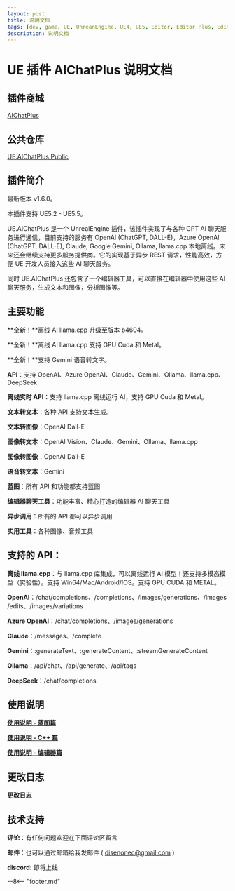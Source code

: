 ```yaml
---
layout: post
title: 说明文档
tags: [dev, game, UE, UnreanEngine, UE4, UE5, Editor, Editor Plus, Editor Plugin, AI Chat, Chatbot, Image Generation, OpenAI, Azure, Claude, Gemini, Ollama]
description: 说明文档
---
```

<meta property="og:title" content="UE 插件 AIChatPlus 说明文档" />

# UE 插件 AIChatPlus 说明文档

## 插件商城

[AIChatPlus](https://www.fab.com/zh-cn/listings/0e49d138-10e1-452e-ba07-9a4bea578ace)

## 公共仓库

[UE.AIChatPlus.Public](https://github.com/disenone/UE.AIChatPlus.Public)

## 插件简介

最新版本 v1.6.0。

本插件支持 UE5.2 - UE5.5。

UE.AIChatPlus 是一个 UnrealEngine 插件，该插件实现了与各种 GPT AI 聊天服务进行通信，目前支持的服务有 OpenAI (ChatGPT, DALL-E)，Azure OpenAI (ChatGPT, DALL-E), Claude, Google Gemini, Ollama, llama.cpp 本地离线。未来还会继续支持更多服务提供商。它的实现基于异步 REST 请求，性能高效，方便 UE 开发人员接入这些 AI 聊天服务。

同时 UE.AIChatPlus 还包含了一个编辑器工具，可以直接在编辑器中使用这些 AI 聊天服务，生成文本和图像，分析图像等。

## 主要功能

**全新！**离线 AI llama.cpp 升级至版本 b4604。

**全新！**离线 AI llama.cpp 支持 GPU Cuda 和 Metal。

**全新！**支持 Gemini 语音转文字。

**API**：支持 OpenAI、Azure OpenAI、Claude、Gemini、Ollama、llama.cpp、DeepSeek

**离线实时 API**：支持 llama.cpp 离线运行 AI，支持 GPU Cuda 和 Metal。

**文本转文本**：各种 API 支持文本生成。

**文本转图像**：OpenAI Dall-E

**图像转文本**：OpenAI Vision、Claude、Gemini、Ollama、llama.cpp

**图像转图像**：OpenAI Dall-E

**语音转文本**：Gemini

**蓝图**：所有 API 和功能都支持蓝图

**编辑器聊天工具**：功能丰富、精心打造的编辑器 AI 聊天工具

**异步调用**：所有的 API 都可以异步调用

**实用工具**：各种图像、音频工具

## 支持的 API：

**离线 llama.cpp**：与 llama.cpp 库集成，可以离线运行 AI 模型！还支持多模态模型（实验性）。支持 Win64/Mac/Android/IOS。支持 GPU CUDA 和 METAL。

**OpenAI**：/chat/completions、/completions、/images/generations、/images/edits、/images/variations

**Azure OpenAI**：/chat/completions、/images/generations

**Claude**：/messages、/complete

**Gemini**：:generateText、:generateContent、:streamGenerateContent

**Ollama**：/api/chat、/api/generate、/api/tags

**DeepSeek**：/chat/completions

## 使用说明

[**使用说明 - 蓝图篇**](ue-插件-AIChatPlus-Usage-Blueprint-GetStarted.md)

[**使用说明 - C++ 篇**](ue-插件-AIChatPlus-Usage-Source-GetStarted.md)

[**使用说明 - 编辑器篇**](ue-插件-AIChatPlus-Usage-EditorTool-GetStarted.md)

## 更改日志

[**更改日志**](ue-插件-AIChatPlus-ChangeLogs.md)

## 技术支持

**评论**：有任何问题欢迎在下面评论区留言

**邮件**：也可以通过邮箱给我发邮件 ( disenonec@gmail.com )

**discord**: 即将上线

--8<-- "footer.md"

